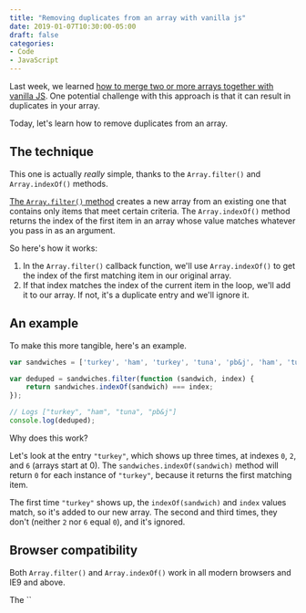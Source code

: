 ```yaml
---
title: "Removing duplicates from an array with vanilla js"
date: 2019-01-07T10:30:00-05:00
draft: false
categories:
- Code
- JavaScript
---
```


Last week, we learned [how to merge two or more arrays together with vanilla JS](/merging-two-or-more-arrays-with-vanilla-js/). One potential challenge with this approach is that it can result in duplicates in your array.

Today, let's learn how to remove duplicates from an array.

## The technique

This one is actually *really* simple, thanks to the `Array.filter()` and `Array.indexOf()` methods.

[The `Array.filter()` method](/why-would-you-use-array.some-or-array.every-over-array.filter/) creates a new array from an existing one that contains only items that meet certain criteria. The `Array.indexOf()` method returns the index of the first item in an array whose value matches whatever you pass in as an argument.

So here's how it works:

1. In the `Array.filter()` callback function, we'll use `Array.indexOf()` to get the index of the first matching item in our original array.
2. If that index matches the index of the current item in the loop, we'll add it to our array. If not, it's a duplicate entry and we'll ignore it.

## An example

To make this more tangible, here's an example.

```js
var sandwiches = ['turkey', 'ham', 'turkey', 'tuna', 'pb&j', 'ham', 'turkey', 'tuna'];

var deduped = sandwiches.filter(function (sandwich, index) {
	return sandwiches.indexOf(sandwich) === index;
});

// Logs ["turkey", "ham", "tuna", "pb&j"]
console.log(deduped);
```

Why does this work?

Let's look at the entry `"turkey"`, which shows up three times, at indexes `0`, `2`, and `6` (arrays start at 0). The `sandwiches.indexOf(sandwich)` method will return `0` for each instance of `"turkey"`, because it returns the first matching item.

The first time `"turkey"` shows up, the `indexOf(sandwich)` and `index` values match, so it's added to our new array. The second and third times, they don't (neither `2` nor `6` equal `0`), and it's ignored.

## Browser compatibility

Both `Array.filter()` and `Array.indexOf()` work in all modern browsers and IE9 and above.

The ``